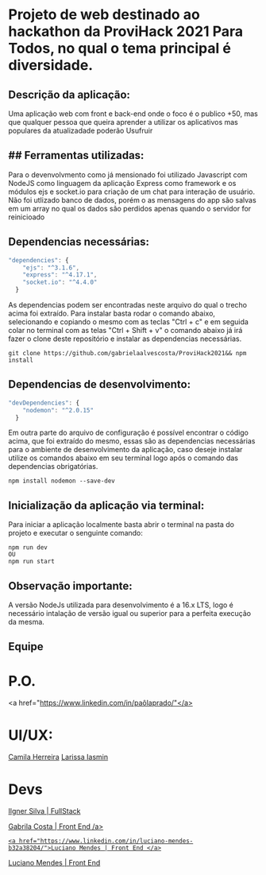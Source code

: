 # Projeto de web destinado ao hackathon da ProviHack 2021 Para Todos, no qual o tema principal é diversidade.

## Descrição da aplicação:
Uma aplicação web com front e back-end onde o foco é o publico +50, mas que qualquer pessoa que queira aprender a utilizar os aplicativos mas populares da atualizadade poderão Usufruir  

## ## Ferramentas utilizadas:
Para o devenvolvmento como já mensionado foi utilizado Javascript com NodeJS como linguagem da aplicação Express como framework e os módulos ejs e socket.io para criação de um chat para interação de usuário.
Não foi utlizado banco de dados, porém o as mensagens do app são salvas em um array no qual os dados são perdidos apenas quando o servidor for reinicioado

## Dependencias necessárias:
```js
"dependencies": {
    "ejs": "^3.1.6",
    "express": "^4.17.1",
    "socket.io": "^4.4.0"
  }
```
As dependencias podem ser encontradas neste arquivo<a href = 'https://github.com/gabrielaalvescosta/ProviHack2021/blob/socketio-ejs/package.json'></a> do qual o trecho acima foi extraído.
Para instalar basta rodar o comando abaixo, selecionando e copiando o mesmo com as teclas "Ctrl + c" e em seguida colar no terminal com as telas "Ctrl + Shift + v" o comando abaixo já irá fazer o clone deste repositório e instalar as dependencias necessárias.

```
git clone https://github.com/gabrielaalvescosta/ProviHack2021&& npm install
```

## Dependencias de desenvolvimento:
```js
"devDependencies": {
    "nodemon": "^2.0.15"
  }
```
  Em outra parte do arquivo<a href = 'https://github.com/gabrielaalvescosta/ProviHack2021/blob/socketio-ejs/package.json'></a> de configuração é possível encontrar o código acima, que foi extraído do mesmo, essas são as dependencias necessárias para o ambiente de desenvolvimento da aplicação, caso deseje instalar utilize os comandos abaixo em seu terminal logo após o comando das dependencias obrigatórias.

```
npm install nodemon --save-dev
```
## Inicialização da aplicação via terminal:
Para iniciar a aplicação localmente basta abrir o terminal na pasta do projeto e executar o senguinte comando:
```
npm run dev
OU
npm run start
```
## Observação importante:

A versão NodeJs utilizada para desenvolvimento é a 16.x LTS, logo é necessário intalação de versão igual ou superior para a perfeita execução da mesma.

## Equipe
# P.O.
<a href="https://www.linkedin.com/in/paôlaprado/"</a>

# UI/UX:
<a href="https://www.linkedin.com/in/camilaherreira/">Camila Herreira</a>
<a href="https://www.linkedin.com/in/larissa-iasmin-0734bb175/">Larissa Iasmin</a>

# Devs

<a href="https://www.linkedin.com/in/ilgner-silva-dev/">Ilgner Silva | FullStack</a>

<a href="https://www.linkedin.com/in/gabrielaalvescosta/">Gabrila Costa | Front End /a>
    
    <a href="https://www.linkedin.com/in/luciano-mendes-b32a38204/">Luciano Mendes | Front End </a>
    

<a href="https://www.linkedin.com/in/luciano-mendes-b32a38204/">Luciano Mendes | Front End</a>

